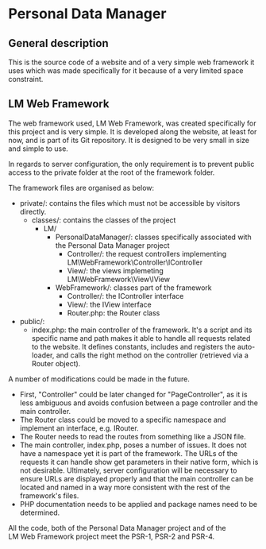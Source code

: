 # Personal Data Manager

## General description

This is the source code of a website and of a very simple web framework it uses
which was made specifically for it because of a very limited space constraint.

## LM Web Framework

The web framework used, LM Web Framework, was created specifically for this
project and is very simple. It is developed along the website, at least for now,
and is part of its Git repository. It is designed to be very small in size and
simple to use.

In regards to server configuration, the only requirement is to prevent public
access to the private folder at the root of the framework folder.

The framework files are organised as below:

 * private/: contains the files which must not be accessible by visitors
 directly.
     * classes/: contains the classes of the project
         * LM/
             * PersonalDataManager/: classes specifically associated with the
         Personal Data Manager project
                 * Controller/: the request controllers implementing 
                 LM\WebFramework\Controller\IController
                 * View/: the views implemeting LM\WebFramework\View\IView
             * WebFramework/: classes part of the framework
                 * Controller/: the IController interface
                 * View/: the IView interface
                 * Router.php: the Router class
 * public/:
    * index.php: the main controller of the framework. It's a script and its 
    specific name and path makes it able to handle all requests related to the
    website. It defines constants, includes and registers the auto-loader, and
    calls the right method on the controller (retrieved via a Router object).

A number of modifications could be made in the future.
 * First, "Controller" could be later changed for "PageController", as it is less
ambiguous and avoids confusion between a page controller and the main
controller.
 * The Router class could be moved to a specific namespace and implement an
interface, e.g. IRouter.
 * The Router needs to read the routes from something like a JSON file.
 * The main controller, index.php, poses a number of issues. It does not have
 a namespace yet it is part of the framework. The URLs of the requests it can
 handle show get parameters in their native form, which is not desirable.
 Ultimately, server configuration will be necessary to ensure URLs are displayed
 properly and that the main controller can be located and named in a way more
 consistent with the rest of the framework's files.
 * PHP documentation needs to be applied and package names need to be
 determined.

All the code, both of the Personal Data Manager project and of the 
LM Web Framework project meet the PSR-1, PSR-2 and PSR-4.
